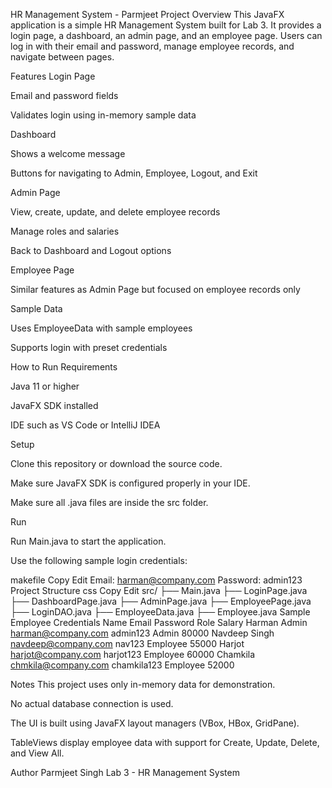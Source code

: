 HR Management System - Parmjeet
Project Overview
This JavaFX application is a simple HR Management System built for Lab 3. It provides a login page, a dashboard, an admin page, and an employee page. Users can log in with their email and password, manage employee records, and navigate between pages.

Features
Login Page

Email and password fields

Validates login using in-memory sample data

Dashboard

Shows a welcome message

Buttons for navigating to Admin, Employee, Logout, and Exit

Admin Page

View, create, update, and delete employee records

Manage roles and salaries

Back to Dashboard and Logout options

Employee Page

Similar features as Admin Page but focused on employee records only

Sample Data

Uses EmployeeData with sample employees

Supports login with preset credentials

How to Run
Requirements

Java 11 or higher

JavaFX SDK installed

IDE such as VS Code or IntelliJ IDEA

Setup

Clone this repository or download the source code.

Make sure JavaFX SDK is configured properly in your IDE.

Make sure all .java files are inside the src folder.

Run

Run Main.java to start the application.

Use the following sample login credentials:

makefile
Copy
Edit
Email: harman@company.com
Password: admin123
Project Structure
css
Copy
Edit
src/
 ├── Main.java
 ├── LoginPage.java
 ├── DashboardPage.java
 ├── AdminPage.java
 ├── EmployeePage.java
 ├── LoginDAO.java
 ├── EmployeeData.java
 ├── Employee.java
Sample Employee Credentials
Name	Email	Password	Role	Salary
Harman Admin	harman@company.com	admin123	Admin	80000
Navdeep Singh	navdeep@company.com	nav123	Employee	55000
Harjot	harjot@company.com	harjot123	Employee	60000
Chamkila	chmkila@company.com	chamkila123	Employee	52000

Notes
This project uses only in-memory data for demonstration.

No actual database connection is used.

The UI is built using JavaFX layout managers (VBox, HBox, GridPane).

TableViews display employee data with support for Create, Update, Delete, and View All.

Author
Parmjeet Singh
Lab 3 - HR Management System
